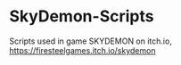 # SkyDemon-Scripts
Scripts used in game SKYDEMON on itch.io, https://firesteelgames.itch.io/skydemon

